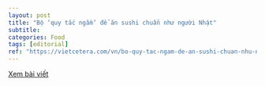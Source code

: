 ```yaml
---
layout: post
title: "Bộ ‘quy tắc ngầm’ để ăn sushi chuẩn như người Nhật"
subtitle:
categories: Food
tags: [editorial]
ref: "https://vietcetera.com/vn/bo-quy-tac-ngam-de-an-sushi-chuan-nhu-nguoi-nhat"
---
```

[Xem bài viết](https://vietcetera.com/vn/bo-quy-tac-ngam-de-an-sushi-chuan-nhu-nguoi-nhat)
